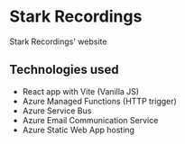 # Stark Recordings
Stark Recordings' website

## Technologies used
* React app with Vite (Vanilla JS)
* Azure Managed Functions (HTTP trigger)
* Azure Service Bus
* Azure Email Communication Service
* Azure Static Web App hosting
  
